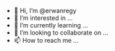 - 👋 Hi, I’m @erwanregy
- 👀 I’m interested in ...
- 🌱 I’m currently learning ...
- 💞️ I’m looking to collaborate on ...
- 📫 How to reach me ...

<!---
erwanregy/erwanregy is a ✨ special ✨ repository because its `README.md` (this file) appears on your GitHub profile.
You can click the Preview link to take a look at your changes.
--->
